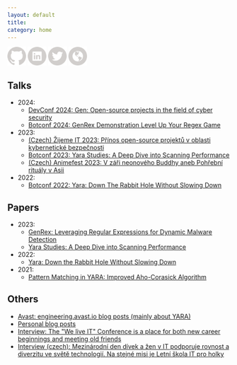```yaml
---
layout: default
title:
category: home
---
```


<a href="https://github.com/regeciovad" target="_blank"><img src="assets/icons/icon-github.svg" alt="GitHub" style="width:42px;height:42px;"></a>
<a href="https://www.linkedin.com/in/regeciovad/" target="_blank"><img src="assets/icons/icon-linkedin.svg" alt="LinkedIn" style="width:42px;height:42px;"></a>
<a href="https://www.twitter.com/in/regeciovad/" target="_blank"><img src="assets/icons/icon-twitter.svg" alt="Twitter" style="width:42px;height:42px;"></a>
<a href="https://medium.com/@regeciova-dominika" target="_blank"><img src="assets/icons/icon-website.svg" alt="Website" style="width:42px;height:42px;"></a>

## Talks
- 2024:
  * <a href="https://www.youtube.com/watch?v=cSJYZ8fRkf4" target="_blank">DevConf 2024: Gen: Open-source projects in the field of cyber security</a>
  * <a href="https://www.youtube.com/watch?v=iPcKEsgPt3E" target="_blank">Botconf 2024: GenRex Demonstration Level Up Your Regex Game</a>
- 2023:
  * <a href="https://www.youtube.com/watch?v=DIo1ctcWqew" target="_blank">(Czech) Žijeme IT 2023: Přínos open-source projektů v oblasti kybernetické bezpečnosti</a>
  * <a href="https://www.youtube.com/watch?v=UP_4EUK4iNM" target="_blank">Botconf 2023: Yara Studies: A Deep Dive into Scanning Performance</a>
  * <a href="https://www.youtube.com/watch?v=Q_2t5kxmEso" target="_blank">(Czech) Animefest 2023: V záři neonového Buddhy aneb Pohřební rituály v Asii</a>
- 2022:
  * <a href="https://www.youtube.com/watch?v=3G0xaJkIE3M" target="_blank">Botconf 2022: Yara: Down The Rabbit Hole Without Slowing Down</a>

## Papers
- 2023:
  * <a href="https://doi.org/10.1109/TrustCom60117.2023.00123" target="_blank">GenRex: Leveraging Regular Expressions for Dynamic Malware Detection</a>
  * <a href="https://doi.org/10.18464/cybin.v8i1" target="_blank">Yara Studies: A Deep Dive into Scanning Performance</a>  
- 2022:
  * <a href="https://doi.org/10.18464/cybin.v7i1" target="_blank">Yara: Down the Rabbit Hole Without Slowing Down</a> 
- 2021:
  * <a href="https://doi.org/10.1109/ACCESS.2021.3074801" target="_blank">Pattern Matching in YARA: Improved Aho-Corasick Algorithm</a>

## Others
- <a href="https://engineering.avast.io/author/dominikaregeciova/" target="_blank">Avast: engineering.avast.io blog posts (mainly about YARA)</a>
- <a href="https://medium.com/@regeciova-dominika" target="_blank">Personal blog posts</a>
- <a href="https://www.fit.vut.cz/fit/press/3573/.en" target="_blank">Interview: The "We live IT" Conference is a place for both new career beginnings and meeting old friends</a>
- <a href="https://www.vut.cz/vut/aktuality-f19528/mezinarodni-den-divek-a-zen-v-it-podporuje-rovnost-a-diverzitu-ve-svete-technologii-na-stejne-misi-je-letni-skola-it-pro-holky-d257336" target="_blank">Interview (czech): Mezinárodní den dívek a žen v IT podporuje rovnost a diverzitu ve světě technologií. Na stejné misi je Letní škola IT pro holky</a>

